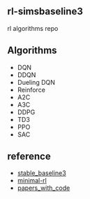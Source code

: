 ## rl-simsbaseline3
rl algorithms repo 

## Algorithms
+ DQN
+ DDQN
+ Dueling DQN
+ Reinforce
+ A2C
+ A3C
+ DDPG
+ TD3
+ PPO
+ SAC

## reference 
+ [stable_baseline3](https://github.com/DLR-RM/stable-baselines3/tree/master/stable_baselines3)
+ [minimal-rl](https://github.com/seungeunrho/minimalRL)
+ [papers_with_code](https://paperswithcode.com/paper/playing-atari-with-deep-reinforcement#code)
